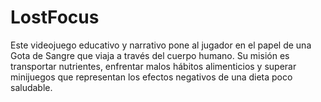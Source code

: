 # LostFocus
Este videojuego educativo y narrativo pone al jugador en el papel de una Gota de Sangre que viaja a través del cuerpo humano. Su misión es transportar nutrientes, enfrentar malos hábitos alimenticios y superar minijuegos que representan los efectos negativos de una dieta poco saludable. 
